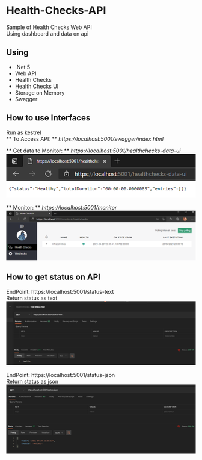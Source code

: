 # Health-Checks-API
Sample of Health Checks Web API  
Using dashboard and data on api

## Using

- .Net 5
- Web API
- Health Checks
- Health Checks UI
- Storage on Memory
- Swagger


## How to use Interfaces

Run as kestrel   
** To Access API: ** *https://localhost:5001/swagger/index.html*  

** Get data to Monitor: ** *https://localhost:5001/healthchecks-data-ui*  
![result](/assets/data-monitor.png)  

** Monitor: ** *https://localhost:5001/monitor*  
![result](/assets/monitor.png)    


## How to get status on API

EndPoint: https://localhost:5001/status-text  
Return status as text  
![result](/assets/text-health.png)    


EndPoint: https://localhost:5001/status-json  
Return status as json  
![result](/assets/json-health.png)    


